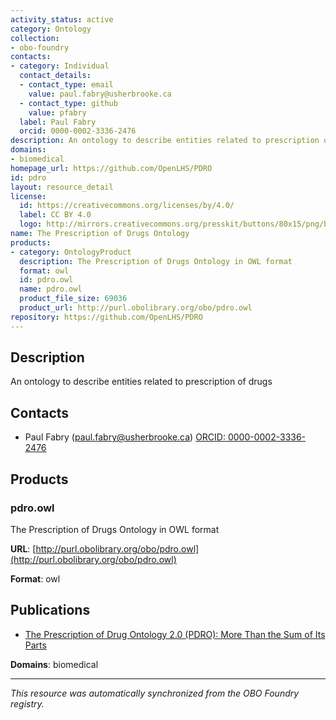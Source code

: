 ```yaml
---
activity_status: active
category: Ontology
collection:
- obo-foundry
contacts:
- category: Individual
  contact_details:
  - contact_type: email
    value: paul.fabry@usherbrooke.ca
  - contact_type: github
    value: pfabry
  label: Paul Fabry
  orcid: 0000-0002-3336-2476
description: An ontology to describe entities related to prescription of drugs
domains:
- biomedical
homepage_url: https://github.com/OpenLHS/PDRO
id: pdro
layout: resource_detail
license:
  id: https://creativecommons.org/licenses/by/4.0/
  label: CC BY 4.0
  logo: http://mirrors.creativecommons.org/presskit/buttons/80x15/png/by.png
name: The Prescription of Drugs Ontology
products:
- category: OntologyProduct
  description: The Prescription of Drugs Ontology in OWL format
  format: owl
  id: pdro.owl
  name: pdro.owl
  product_file_size: 69036
  product_url: http://purl.obolibrary.org/obo/pdro.owl
repository: https://github.com/OpenLHS/PDRO
---
```

## Description

An ontology to describe entities related to prescription of drugs

## Contacts

- Paul Fabry (paul.fabry@usherbrooke.ca) [ORCID: 0000-0002-3336-2476](https://orcid.org/0000-0002-3336-2476)

## Products

### pdro.owl

The Prescription of Drugs Ontology in OWL format

**URL**: [http://purl.obolibrary.org/obo/pdro.owl](http://purl.obolibrary.org/obo/pdro.owl)

**Format**: owl

## Publications

- [The Prescription of Drug Ontology 2.0 (PDRO): More Than the Sum of Its Parts](https://www.ncbi.nlm.nih.gov/pubmed/34831777)

**Domains**: biomedical

---

*This resource was automatically synchronized from the OBO Foundry registry.*